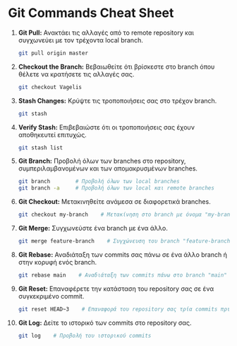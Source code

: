 
# Git Commands Cheat Sheet


1. **Git Pull:** Ανακτάει τις αλλαγές από το remote repository και συγχωνεύει με τον τρέχοντα local branch.

    ```bash
    git pull origin master
    ```

2. **Checkout the Branch:** Βεβαιωθείτε ότι βρίσκεστε στο branch όπου θέλετε να κρατήσετε τις αλλαγές σας.

    ```bash
    git checkout Vagelis
    ```

3. **Stash Changes:** Κρύψτε τις τροποποιήσεις σας στο τρέχον branch.

    ```bash
    git stash
    ```

4. **Verify Stash:** Επιβεβαιώστε ότι οι τροποποιήσεις σας έχουν αποθηκευτεί επιτυχώς.

    ```bash
    git stash list
    ```

5. **Git Branch:** Προβολή όλων των branches στο repository, συμπεριλαμβανομένων και των απομακρυσμένων branches.

    ```bash
    git branch        # Προβολή όλων των local branches
    git branch -a     # Προβολή όλων των local και remote branches
    ```

6. **Git Checkout:** Μετακινηθείτε ανάμεσα σε διαφορετικά branches.

    ```bash
    git checkout my-branch    # Μετακίνηση στο branch με όνομα "my-branch"
    ```

7. **Git Merge:** Συγχωνεύστε ένα branch με ένα άλλο.

    ```bash
    git merge feature-branch    # Συγχώνευση του branch "feature-branch" με τον τρέχοντα branch
    ```

8. **Git Rebase:** Αναδιάταξη των commits σας πάνω σε ένα άλλο branch ή στην κορυφή ενός branch.

    ```bash
    git rebase main    # Αναδιάταξη των commits πάνω στο branch "main"
    ```

9. **Git Reset:** Επαναφέρετε την κατάσταση του repository σας σε ένα συγκεκριμένο commit.

    ```bash
    git reset HEAD~3    # Επαναφορά του repository σας τρία commits πριν από το τρέχον commit
    ```

10. **Git Log:** Δείτε το ιστορικό των commits στο repository σας.

    ```bash
    git log    # Προβολή του ιστορικού commits
    ```
